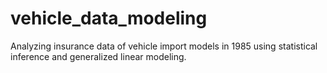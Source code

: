 # vehicle_data_modeling
Analyzing insurance data of vehicle import models in 1985 using statistical inference and generalized linear modeling.
